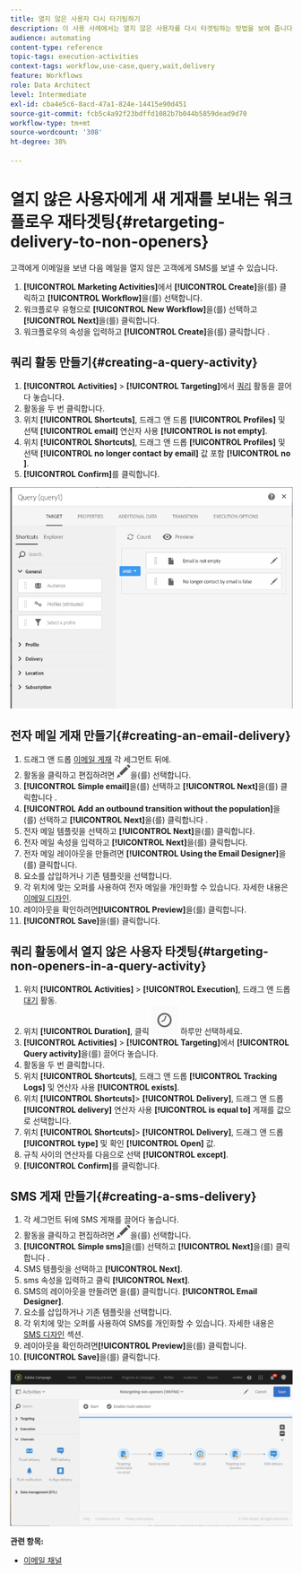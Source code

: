 ```yaml
---
title: 열지 않은 사용자 다시 타기팅하기
description: 이 사용 사례에서는 열지 않은 사용자를 다시 타겟팅하는 방법을 보여 줍니다.
audience: automating
content-type: reference
topic-tags: execution-activities
context-tags: workflow,use-case,query,wait,delivery
feature: Workflows
role: Data Architect
level: Intermediate
exl-id: cba4e5c6-8acd-47a1-824e-14415e90d451
source-git-commit: fcb5c4a92f23bdffd1082b7b044b5859dead9d70
workflow-type: tm+mt
source-wordcount: '308'
ht-degree: 38%

---
```


# 열지 않은 사용자에게 새 게재를 보내는 워크플로우 재타겟팅{#retargeting-delivery-to-non-openers}

고객에게 이메일을 보낸 다음 메일을 열지 않은 고객에게 SMS를 보낼 수 있습니다.

1. **[!UICONTROL Marketing Activities]**&#x200B;에서 **[!UICONTROL Create]**&#x200B;을(를) 클릭하고 **[!UICONTROL Workflow]**&#x200B;을(를) 선택합니다.
1. 워크플로우 유형으로 **[!UICONTROL New Workflow]**&#x200B;을(를) 선택하고 **[!UICONTROL Next]**&#x200B;을(를) 클릭합니다.
1. 워크플로우의 속성을 입력하고 **[!UICONTROL Create]**&#x200B;을(를) 클릭합니다 .

## 쿼리 활동 만들기{#creating-a-query-activity}

1. **[!UICONTROL Activities]** > **[!UICONTROL Targeting]**&#x200B;에서 [쿼리](../../automating/using/query.md) 활동을 끌어다 놓습니다.
1. 활동을 두 번 클릭합니다.
1. 위치 **[!UICONTROL Shortcuts]**, 드래그 앤 드롭 **[!UICONTROL Profiles]** 및 선택 **[!UICONTROL email]** 연산자 사용 **[!UICONTROL is not empty]**.
1. 위치 **[!UICONTROL Shortcuts]**, 드래그 앤 드롭 **[!UICONTROL Profiles]** 및 선택 **[!UICONTROL no longer contact by email]** 값 포함 **[!UICONTROL no ]**.
1. **[!UICONTROL Confirm]**&#x200B;를 클릭합니다.

![](assets/wf-complement-query.png)

## 전자 메일 게재 만들기{#creating-an-email-delivery}

1. 드래그 앤 드롭 [이메일 게재](../../automating/using/email-delivery.md) 각 세그먼트 뒤에.
1. 활동을 클릭하고 편집하려면 ![](assets/edit_darkgrey-24px.png)을(를) 선택합니다.
1. **[!UICONTROL Simple email]**&#x200B;을(를) 선택하고 **[!UICONTROL Next]**&#x200B;을(를) 클릭합니다 .
1. **[!UICONTROL Add an outbound transition without the population]**&#x200B;을(를) 선택하고 **[!UICONTROL Next]**&#x200B;을(를) 클릭합니다 .
1. 전자 메일 템플릿을 선택하고 **[!UICONTROL Next]**&#x200B;을(를) 클릭합니다.
1. 전자 메일 속성을 입력하고 **[!UICONTROL Next]**&#x200B;을(를) 클릭합니다.
1. 전자 메일 레이아웃을 만들려면 **[!UICONTROL Using the Email Designer]**&#x200B;을(를) 클릭합니다.
1. 요소를 삽입하거나 기존 템플릿을 선택합니다.
1. 각 위치에 맞는 오퍼를 사용하여 전자 메일을 개인화할 수 있습니다. 자세한 내용은 [이메일 디자인](../../designing/using/designing-from-scratch.md#designing-an-email-content-from-scratch).
1. 레이아웃을 확인하려면&#x200B;**[!UICONTROL Preview]**&#x200B;을(를) 클릭합니다.
1. **[!UICONTROL Save]**&#x200B;을(를) 클릭합니다.

## 쿼리 활동에서 열지 않은 사용자 타겟팅{#targeting-non-openers-in-a-query-activity}

1. 위치 **[!UICONTROL Activities]** > **[!UICONTROL Execution]**, 드래그 앤 드롭 [대기](../../automating/using/wait.md) 활동.
1. 위치 **[!UICONTROL Duration]**, 클릭 ![](assets/duration-icon.png) 하루만 선택하세요.
1. **[!UICONTROL Activities]** > **[!UICONTROL Targeting]**&#x200B;에서 **[!UICONTROL Query activity]**&#x200B;을(를) 끌어다 놓습니다.
1. 활동을 두 번 클릭합니다.
1. 위치 **[!UICONTROL Shortcuts]**, 드래그 앤 드롭 **[!UICONTROL Tracking Logs]** 및 연산자 사용 **[!UICONTROL exists]**.
1. 위치 **[!UICONTROL Shortcuts]**> **[!UICONTROL Delivery]**, 드래그 앤 드롭 **[!UICONTROL delivery]** 연산자 사용 **[!UICONTROL is equal to]** 게재를 값으로 선택합니다.
1. 위치 **[!UICONTROL Shortcuts]**> **[!UICONTROL Delivery]**, 드래그 앤 드롭 **[!UICONTROL type]** 및 확인 **[!UICONTROL Open]** 값.
1. 규칙 사이의 연산자를 다음으로 선택 **[!UICONTROL except]**.
1. **[!UICONTROL Confirm]**&#x200B;를 클릭합니다.

## SMS 게재 만들기{#creating-a-sms-delivery}

1. 각 세그먼트 뒤에 SMS 게재를 끌어다 놓습니다.
1. 활동을 클릭하고 편집하려면 ![](assets/edit_darkgrey-24px.png)을(를) 선택합니다.
1. **[!UICONTROL Simple sms]**&#x200B;을(를) 선택하고 **[!UICONTROL Next]**&#x200B;을(를) 클릭합니다 .
1. SMS 템플릿을 선택하고 **[!UICONTROL Next]**.
1. sms 속성을 입력하고 클릭 **[!UICONTROL Next]**.
1. SMS의 레이아웃을 만들려면 을(를) 클릭합니다. **[!UICONTROL Email Designer]**.
1. 요소를 삽입하거나 기존 템플릿을 선택합니다.
1. 각 위치에 맞는 오퍼를 사용하여 SMS를 개인화할 수 있습니다.
자세한 내용은 [SMS 디자인](../../channels/using/creating-an-sms-message.md) 섹션.
1. 레이아웃을 확인하려면&#x200B;**[!UICONTROL Preview]**&#x200B;을(를) 클릭합니다.
1. **[!UICONTROL Save]**&#x200B;을(를) 클릭합니다.

![](assets/wf-retargeting-non-openers.png)

**관련 항목:**

* [이메일 채널](../../channels/using/creating-an-email.md)

